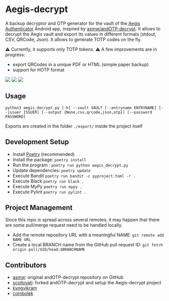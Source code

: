 # Aegis-decrypt
A backup decryptor and OTP generator for the vault of the [Aegis Authenticator](https://github.com/beemdevelopment/Aegis/) Android app, inspired by [asmw/andOTP-decrypt](https://github.com/asmw/andOTP-decrypt). It allows to decrypt the Aegis vault and export its values in different formats (stdout, CSV, QRCode, Json). It allows to generate TOTP codes on the fly.

:warning: Currently, it supports only TOTP tokens.
:warning: A few improvements are in progress:
- export QRCodes in a unique PDF or HTML (simple paper backup)
- support for HOTP format

[![](https://img.shields.io/static/v1?label=Gitlab&message=Aegis-decrypt&style=for-the-badge&logo=gitlab)](https://gitlab.com/scollovati/Aegis-decrypt)
[![](https://img.shields.io/static/v1?label=Codeberg&message=Aegis-decrypt&style=for-the-badge&logo=codeberg)](https://codeberg.org/scollovati/Aegis-decrypt)
[![](https://img.shields.io/static/v1?label=Github&message=Aegis-decrypt&style=for-the-badge&logo=github)](https://github.com/scollovati/Aegis-decrypt)
## Usage
```
python3 aegis_decrypt.py [-h] --vault VAULT [--entryname ENTRYNAME] [--issuer ISSUER] [--output {None,csv,qrcode,json,otp}] [--password PASSWORD]
```
Exports are created in the folder `./export/` inside the project itself

## Development Setup

- Install [Poetry](https://python-poetry.org/docs/#installation)  (recommended)
- Install the package: `poetry install`
- Run the program : `poetry run python aegis_decrypt.py`
- Update dependencies: `poetry update`
- Execute Bandit `poetry run bandit -c pyproject.toml -r .`
- Execute Black `poetry run black .`
- Execute MyPy `poetry run mypy .`
- Execute Pylint `poetry run pylint .`

## Project Management
Since this repo is spread across several remotes, it may happen that there are some pull/merge request need to be handled locally.
- Add the remote repository URL with a meaningful NAME: `git remote add NAME URL `
- Create a local BRANCH name from the GitHub pull request ID: `git fetch origin pull/$ID/head:$BRANCHNAME`

## Contributors
- [asmw](https://github.com/asmw): original andOTP-decrypt repository on GitHub
- [scollovati](https://gitlab.com/scollovati/): forked andOTP-decrypt and setup the Aegis-decrypt project
- [kvngvikram](https://github.com/kvngvikram)
- [combolek](https://github.com/combolek)